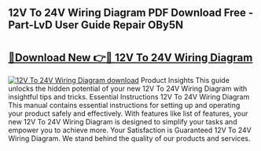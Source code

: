 ## 12V To 24V Wiring Diagram PDF Download Free - Part-LvD User Guide Repair OBy5N

# <h2><a href="http://dflqrnr.blite.top/?on=12V+To+24V+Wiring+Diagram">🔗Download New 👉🔴 12V To 24V Wiring Diagram</a></h2>

[![12V To 24V Wiring Diagram download](https://i.imgur.com/lujVjoI.png)](http://dflqrnr.blite.top/?on=12V+To+24V+Wiring+Diagram)
Product Insights This guide unlocks the hidden potential of your new 12V To 24V Wiring Diagram with insightful tips and tricks. Essential Instructions 12V To 24V Wiring Diagram This manual contains essential instructions for setting up and operating your product safely and effectively. With features like list of features, your new 12V To 24V Wiring Diagram is designed to simplify your tasks and empower you to achieve more. Your Satisfaction is Guaranteed 12V To 24V Wiring Diagram. We stand behind the quality of our products and services.
